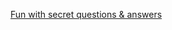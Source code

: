 ---
layout: post
wordpress_id: 594
wordpress_url: http://noesbueno.com/archives/594
date: '2010-05-03 13:00:49 -0500'
date_gmt: '2010-05-03 18:00:49 -0500'
body: |
  <p><a href="http://tongodeon.livejournal.com/890323.html">Fun with secret questions &amp; answers</a></p>
---